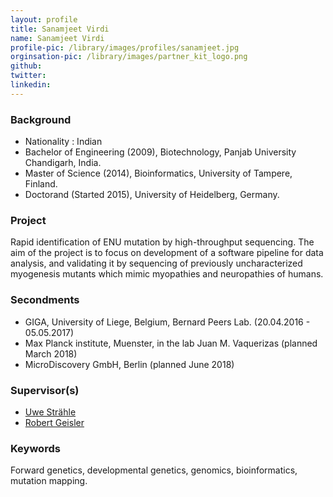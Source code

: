 ```yaml
---
layout: profile
title: Sanamjeet Virdi
name: Sanamjeet Virdi
profile-pic: /library/images/profiles/sanamjeet.jpg
orginsation-pic: /library/images/partner_kit_logo.png
github:
twitter:
linkedin: 
---
```

### Background
-   Nationality : Indian
-   Bachelor of Engineering (2009), Biotechnology, Panjab University Chandigarh, India.
-   Master of Science (2014), Bioinformatics, University of Tampere, Finland.
-   Doctorand (Started 2015), University of Heidelberg, Germany.

### Project
Rapid identification of ENU mutation by high-throughput sequencing. The aim of the project is to focus on development of a software pipeline for data analysis, and validating it by sequencing of previously uncharacterized myogenesis mutants which mimic myopathies and neuropathies of humans.

### Secondments
-   GIGA, University of Liege, Belgium, Bernard Peers Lab. (20.04.2016 - 05.05.2017)
-   Max Planck institute, Muenster, in the lab Juan M. Vaquerizas (planned March 2018)
-   MicroDiscovery GmbH, Berlin (planned June 2018) 

### Supervisor(s)
-   [Uwe Strähle](https://www.itg.kit.edu/straehle.php)
-   [Robert Geisler](https://www.itg.kit.edu/52_415.php)

### Keywords
Forward genetics, developmental genetics, genomics, bioinformatics, mutation mapping.


